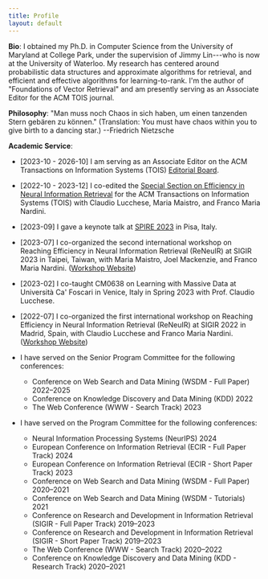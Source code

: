 ```yaml
---
title: Profile
layout: default
---
```


**Bio**: I obtained my Ph.D. in Computer Science from the University of Maryland
at College Park, under the supervision of Jimmy Lin---who is now at the University
of Waterloo. My research has centered around probabilistic data structures and approximate algorithms
for retrieval, and efficient and effective algorithms for learning-to-rank.
I'm the author of "Foundations of Vector Retrieval" and am presently serving as an
Associate Editor for the ACM TOIS journal.

**Philosophy**: "Man muss noch Chaos in sich haben,
um einen tanzenden Stern gebären zu können."
(Translation: You must have chaos within you to give
birth to a dancing star.) --Friedrich Nietzsche


**Academic Service**:

+ [2023-10 - 2026-10] I am serving as an Associate Editor on the ACM Transactions
on Information Systems (TOIS) [Editorial Board](https://dl.acm.org/journal/tois/editorial-board).

+ [2022-10 - 2023-12] I co-edited the
[Special Section on Efficiency in Neural Information Retrieval](https://dl.acm.org/toc/tois/2024/42/5)
for the ACM Transactions on Information Systems (TOIS) with Claudio Lucchese, Maria Maistro, and Franco Maria Nardini.

+ [2023-09] I gave a keynote talk at [SPIRE 2023](http://spire2023.isti.cnr.it/keynote-speakers/) in Pisa, Italy.

+ [2023-07] I co-organized the second international workshop on Reaching Efficiency in Neural Information Retrieval
(ReNeuIR) at SIGIR 2023 in Taipei, Taiwan, with Maria Maistro, Joel Mackenzie, and Franco Maria Nardini. ([Workshop Website](https://reneuir.org/))

+ [2023-02] I co-taught CM0638 on Learning with Massive Data at Università Ca' Foscari in Venice, Italy in Spring 2023 with Prof. Claudio Lucchese.

+ [2022-07] I co-organized the first international workshop on Reaching Efficiency in Neural Information Retrieval (ReNeuIR)
at SIGIR 2022 in Madrid, Spain, with Claudio Lucchese and Franco Maria Nardini. ([Workshop Website](https://reneuir.org/))

+ I have served on the Senior Program Committee for the following conferences:
  + Conference on Web Search and Data Mining (WSDM - Full Paper) 2022–2025
  + Conference on Knowledge Discovery and Data Mining (KDD) 2022
  + The Web Conference (WWW - Search Track) 2023

+ I have served on the Program Committee for the following conferences:
  + Neural Information Processing Systems (NeurIPS) 2024
  + European Conference on Information Retrieval (ECIR - Full Paper Track)
    2024
  + European Conference on Information Retrieval (ECIR - Short Paper Track)
    2023
  + Conference on Web Search and Data Mining (WSDM - Full Paper) 2020–2021
  + Conference on Web Search and Data Mining (WSDM - Tutorials) 2021
  + Conference on Research and Development in Information Retrieval (SIGIR -
    Full Paper Track) 2019–2023
  + Conference on Research and Development in Information Retrieval (SIGIR -
    Short Paper Track) 2019–2023
  + The Web Conference (WWW - Search Track) 2020–2022
  + Conference on Knowledge Discovery and Data Mining (KDD - Research Track)
    2020–2021
